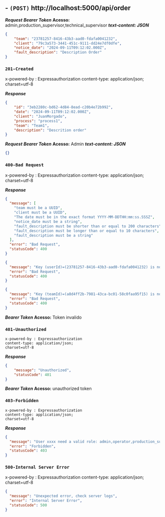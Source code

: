 ## - `(POST)` http://localhost:5000/api/order

***Request***
***Bearer Token***
**Acesso:** admin,production_supervisor,technical_supervisor
***text-content: JSON***
```json
{
    "team": "23781257-8416-43b3-aad0-fdafa0041232", 
    "client": "79c3a573-3441-451c-9111-dd24e7df0dfe",
    "notice_date": "2024-09-11T09:12:02.000Z",
    "fault_description": "Description Order"    
}  
```
### `201-Created`
x-powered-by : Expressauthorization
content-type: application/json; 
charset=utf-8

***Response***
```json
{
    "id": "3eb2280c-bd62-4d84-8ead-c20b4e72b992",
    "date": "2024-09-11T09:12:02.000Z",
    "client": "JuanMorgado",
    "process": "process1",
    "team": "Team1",
    "description": "Descrition order"
}
```

***Request***
***Bearer Token***
**Acesso:** Admin
***text-content: JSON***
```json
{}
```

### `400-Bad Request`

x-powered-by : Expressauthorization
content-type: application/json; 
charset=utf-8

***Response***
```json
{
  "message": [
    "team must be a UUID",
    "client must be a UUID",
    "The date must be in the exact format YYYY-MM-DDTHH:mm:ss.SSSZ",
    "notice_date must be a string",
    "fault_description must be shorter than or equal to 200 characters",
    "fault_description must be longer than or equal to 10 characters",
    "fault_description must be a string"
  ],
  "error": "Bad Request",
  "statusCode": 400
}

{
  "message": "Key (userId)=(23781257-8416-43b3-aad0-fdafa0041232) is not present in table \"client\".",
  "error": "Bad Request",
  "statusCode": 400
}

{
  "message": "Key (teamId)=(a8d4ff2b-7981-43ca-bc01-58c0faa95f15) is not present in table \"team\".",
  "error": "Bad Request",
  "statusCode": 400
}

```

***Bearer Token***
**Acesso:** Token invalido

### `401-Unauthorized`
```
x-powered-by : Expressauthorization
content-type: application/json; 
charset=utf-8
```

***Response***
```json
{
    "message": "Unauthorized",
    "statusCode": 401
}
```

***Bearer Token***
**Acesso:** unauthorized token

### `403-Forbidden`
```
x-powered-by : Expressauthorization
content-type: application/json; 
charset=utf-8
```

***Response***
```json
{
  "message": "User xxxx need a valid role: admin,operator,production_supervisor,technical_supervisor",
  "error": "Forbidden",
  "statusCode": 403
}
```

### `500-Internal Server Error`

x-powered-by : Expressauthorization
content-type: application/json; 
charset=utf-8

```json
{
  "message": "Unexpected error, check server logs",
  "error": "Internal Server Error",
  "statusCode": 500
}
```